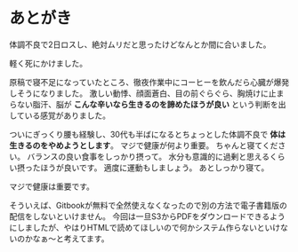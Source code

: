# あとがき

体調不良で2日ロスし、絶対ムリだと思ったけどなんとか間に合いました。

軽く死にかけました。

原稿で寝不足になっていたところ、徹夜作業中にコーヒーを飲んだら心臓が爆発しそうになりました。
激しい動悸、顔面蒼白、目の前ぐらぐら、胸焼けに止まらない脂汗、脳が **こんな辛いなら生きるのを諦めたほうが良い** という判断を出している感覚がありました。

ついにぎっくり腰も経験し、30代も半ばになるとちょっとした体調不良で **体は生きるのをやめようとします**。
マジで健康が何より重要。
ちゃんと寝てください。
バランスの良い食事をしっかり摂って。
水分も意識的に過剰と思えるくらい摂ったほうが良いです。
適度に運動もしましょう。
あとしっかり寝て。

マジで健康は重要です。


そういえば、Gitbookが無料で全然使えなくなったので別の方法で電子書籍版の配信をしないといけません。
今回は一旦S3からPDFをダウンロードできるようにしましたが、やはりHTMLで読めてほしいので何かシステム作らないといけないのかなぁ〜と考えてます。
